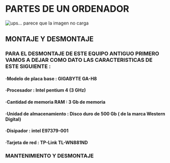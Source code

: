 # **PARTES DE UN ORDENADOR**
![ups... parece que la imagen no carga](Partes-de-un-ordenador/TRABAJODAW/1.jpg)
## MONTAJE Y DESMONTAJE

### PARA EL DESMONTAJE DE ESTE EQUIPO ANTIGUO PRIMERO VAMOS A DEJAR COMO DATO LAS CARACTERISTICAS DE ESTE SIGUIENTE :

#### ·Modelo de placa base : GIGABYTE GA-H8
#### ·Procesador : Intel pentium 4 (3 GHz)
#### ·Cantidad de memoria RAM : 3 Gb de memoria 
#### ·Unidad de almacenamiento : Disco duro de 500 Gb ( de la marca Western Digital)
#### ·Disipador : intel E97379-001
#### ·Tarjeta de red : TP-Link TL-WN881ND

### MANTENIMIENTO Y DESMONTAJE
